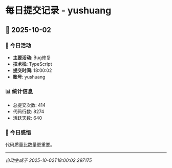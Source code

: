# 每日提交记录 - yushuang

## 📅 2025-10-02

### 🎯 今日活动
- **主要活动**: Bug修复
- **技术栈**: TypeScript
- **提交时间**: 18:00:02
- **账号**: yushuang

### 📊 统计信息
- 总提交次数: 414
- 代码行数: 8274
- 活跃天数: 640

### 💭 今日感悟
代码质量比数量更重要。

---
*自动生成于 2025-10-02T18:00:02.297175*
